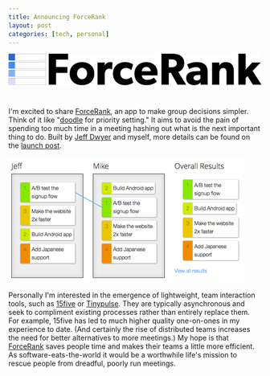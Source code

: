 ```yaml
--- 
title: Announcing ForceRank
layout: post
categories: [tech, personal]
---
```

<div class="flickr-frame" style="margin-bottom: 40px;"><a href="http://forcerank.it/"><img src="/images/ForceRankLogo.png" class="flickr-photo" /></a>
</div>

I'm excited to share <a href="http://forcerank.it">ForceRank</a>, an app to make
group decisions simpler. Think of it like "<a href="http://doodle.com/">doodle</a> for priority setting." It aims to avoid the pain of spending too much time in a meeting hashing out what is the next important thing to do. Built by <a href="https://twitter.com/jdwyah">Jeff Dwyer</a> and myself, more details can be found on the <a href="http://blog.forcerank.it/introducing-forcerank">launch post</a>.

<div class="flickr-frame"><a href="http://forcerank.it/"><img src="/images/ForceRankCompare3.png" class="flickr-photo" /></a>
</div>

Personally I'm interested in the emergence of lightweight, team interaction tools, such as <a href="http://www.15five.com/">15five</a> or <a href="https://www.tinypulse.com/">Tinypulse</a>. They are typically asynchronous and seek to compliment existing processes rather than entirely replace them. For example, 15five has led to much higher quality one-on-ones in my experience to date. (And certainly the rise of distributed teams increases the need for better alternatives to more meetings.) My hope is that <a href="http://forcerank.it">ForceRank</a> saves people time and makes their teams a little more efficient. As software-eats-the-world it would be a worthwhile life's mission to rescue people from dreadful, poorly run meetings.